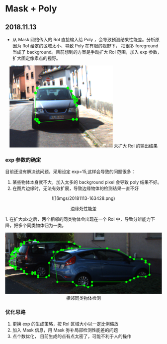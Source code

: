 # Mask + Poly
## 2018.11.13
- 从 Mask 网络传入的 RoI 直接输入给 Poly ，会导致预测结果性能差。分析原因为 RoI 给定的区域太小，导致 Poly 在有限的视野下， 把很多 foreground 当成了 background。目前想到的方案是手动扩大 RoI 范围，加入 exp 参数，扩大固定像素点的视野。
<div align=center>

![](imgs/20181113-120036.png)
未扩大 RoI 的输出结果
</div>

### exp 参数的确定

目前还没有解决该问题，采用设定 exp=15,这样会导致的问题很多：

1. 某些物体本身就不大，加入太多的 background pixel 会导致 poly 结果不好。
2. 在图片边缘时，无法有效扩展，导致边缘物体的检测结果一直不好 

<div align=center>
![](imgs/20181113-163428.png)

边缘处性能差
</div>
1. 在扩大pix之后，两个相邻的同类物体会出现在一个 RoI 中，导致分辨能力下降，把多个同类物体归为一类。
<div align=center>

![](imgs/20181113-163654.png)
相邻同类物体检测
</div>

### 优化思路
1. 更换 exp 的生成策略，按 RoI 区域大小以一定比例缩放
2. 加入 Mask 信息，用 Mask 弥补局部检测性能差的问题
3. 点个数优化， 目前生成的点有点太密了，可能不利于人的操作

